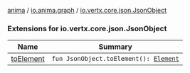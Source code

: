 [anima](../../index.md) / [io.anima.graph](../index.md) / [io.vertx.core.json.JsonObject](./index.md)

### Extensions for io.vertx.core.json.JsonObject

| Name | Summary |
|---|---|
| [toElement](to-element.md) | `fun JsonObject.toElement(): `[`Element`](../-element/index.md) |
